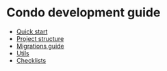 Condo development guide
=====

* [Quick start](./docs/quick-start.md)
* [Project structure](./docs/project-structure.md)
* [Migrations guide](./docs/migrations.md)
* [Utils](./docs/utils)
* [Checklists](./docs/checklists)